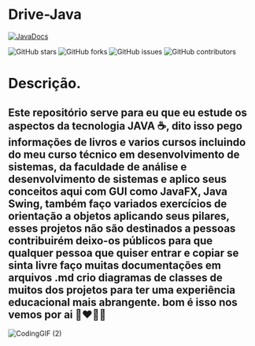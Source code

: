 ﻿# Drive-Java
 [![JavaDocs](https://img.shields.io/badge/JavaDocs-Official%20Docs-blue)](https://docs.oracle.com/en/java/)

![GitHub stars](https://img.shields.io/github/stars/ViniciusVitorinoSantos/Drive-Java?style=social)
![GitHub forks](https://img.shields.io/github/forks/ViniciusVitorinoSantos/Drive-Java?style=social)
![GitHub issues](https://img.shields.io/github/issues/ViniciusVitorinoSantos/Drive-Java)
![GitHub contributors](https://img.shields.io/github/contributors/ViniciusVitorinoSantos/Drive-Java)

# Descrição.
## Este repositório serve para eu que eu estude os aspectos da tecnologia JAVA ☕, dito isso pego informações de livros e varios cursos incluindo do meu curso técnico em desenvolvimento de sistemas, da faculdade de análise e desenvolvimento de sistemas e aplico seus conceitos aqui com GUI como JavaFX, Java Swing, também faço variados exercícios de orientação a objetos aplicando seus pilares, esses projetos não são destinados a pessoas contribuirém deixo-os públicos para que qualquer pessoa que quiser entrar e copiar se sinta livre faço muitas documentações em arquivos .md crio diagramas de classes de muitos dos projetos para ter uma experiência educacional mais abrangente. bom é isso nos vemos por ai 💙❤️🧡🩷



 ![CodingGIF (2)](https://github.com/user-attachments/assets/fd2bc1c9-0472-4b49-b723-ee889c2bff77)

